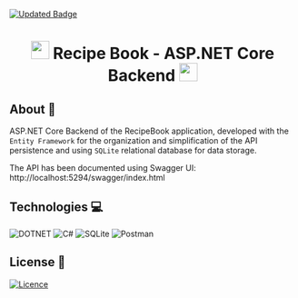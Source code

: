 [![Updated Badge](https://badges.pufler.dev/updated/MateusFS99/RecipeBook-ASP.NET)](https://github.com/MateusFS99/RecipeBook-ASP.NET/commits/main)

<h1 align="center">
    <img src="https://cdn-icons-png.flaticon.com/512/3565/3565418.png" width="32px" height="32px"> 
    Recipe Book - ASP.NET Core Backend 
    <img src="https://cdn-icons-png.flaticon.com/512/3565/3565418.png" width="32px" height="32px">
</h1>

## About 🎯

ASP.NET Core Backend of the RecipeBook application, developed with the ``Entity Framework`` for the organization and simplification of the API persistence and using ``SQLite`` relational database for data storage.

The API has been documented using Swagger UI: http://localhost:5294/swagger/index.html

## Technologies 💻

![DOTNET](https://img.shields.io/badge/.NET-5C2D91?style=for-the-badge&logo=.net&logoColor=white)
![C#](https://img.shields.io/badge/C%23-239120?style=for-the-badge&logo=c-sharp&logoColor=white)
![SQLite](https://img.shields.io/badge/SQLite-07405E?style=for-the-badge&logo=sqlite&logoColor=white)
![Postman](https://img.shields.io/badge/postman-FF6C37?style=for-the-badge&logo=postman&logoColor=white)

## License 📝

[![Licence](https://img.shields.io/github/license/Ileriayo/markdown-badges?style=for-the-badge)](./LICENSE)
